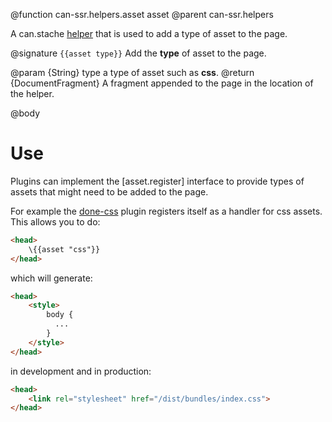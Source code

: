 @function can-ssr.helpers.asset asset
@parent can-ssr.helpers

A can.stache [helper](http://canjs.com/docs/can.stache.Helpers.html) that is used to add a type of asset to the page.

@signature `{{asset type}}` Add the **type** of asset to the page.

@param {String} type a type of asset such as **css**.
@return {DocumentFragment} A fragment appended to the page in the location of the helper.

@body

# Use

Plugins can implement the [asset.register] interface to provide types of assets that might need to be added to the page.

For example the [done-css](https://github.com/donejs/css) plugin registers itself as a handler for css assets. This allows you to do:

```html
<head>
	\{{asset "css"}}
</head>
```

which will generate:

```html
<head>
	<style>
		body {
		  ...
		}
	</style>
</head>
```

in development and in production:

```html
<head>
	<link rel="stylesheet" href="/dist/bundles/index.css">
</head>
```
